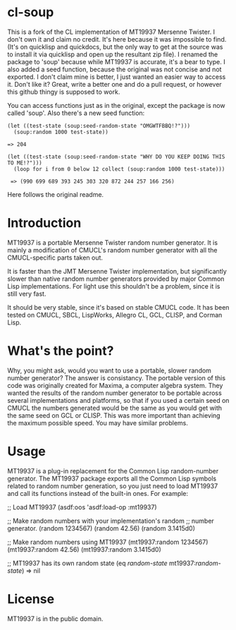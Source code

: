 # cl-soup
This is a fork of the CL implementation of MT19937 Mersenne Twister. I don't own it and claim no credit. It's here because it was impossible to find. (It's on quicklisp and quickdocs, but the only way to get at the source was to install it via quicklisp and open up the resultant zip file). I renamed the package to 'soup' because while MT19937 is accurate, it's a bear to type. I also added a seed function, because the original was not concise and not exported. I don't claim mine is better, I just wanted an easier way to access it. Don't like it? Great, write a better one and do a pull request, or however this github thingy is supposed to work.

You can access functions just as in the original, except the package is now called 'soup'. Also there's a new seed function:

```common-lisp
(let ((test-state (soup:seed-random-state "OMGWTFBBQ!?")))
  (soup:random 1000 test-state))
  
=> 204

(let ((test-state (soup:seed-random-state "WHY DO YOU KEEP DOING THIS TO ME!?")))
  (loop for i from 0 below 12 collect (soup:random 1000 test-state)))
 
 => (990 699 689 393 245 303 320 872 244 257 166 256)
```

Here follows the original readme.

Introduction
============

MT19937 is a portable Mersenne Twister random number generator. It
is mainly a modification of CMUCL's random number generator with all
the CMUCL-specific parts taken out.

It is faster than the JMT Mersenne Twister implementation, but
significantly slower than native random number generators provided by
major Common Lisp implementations. For light use this shouldn't be a
problem, since it is still very fast.

It should be very stable, since it's based on stable CMUCL code. It
has been tested on CMUCL, SBCL, LispWorks, Allegro CL, GCL, CLISP, and
Corman Lisp.

What's the point?
=================

Why, you might ask, would you want to use a portable, slower random
number generator? The answer is consistancy. The portable version of
this code was originally created for Maxima, a computer algebra
system. They wanted the results of the random number generator to be
portable across several implementations and platforms, so that if you
used a certain seed on CMUCL the numbers generated would be the same
as you would get with the same seed on GCL or CLISP. This was more
important than achieving the maximum possible speed. You may have
similar problems.

Usage
=====

MT19937 is a plug-in replacement for the Common Lisp random-number
generator. The MT19937 package exports all the Common Lisp symbols
related to random number generation, so you just need to load MT19937
and call its functions instead of the built-in ones. For example:

;; Load MT19937
(asdf:oos 'asdf:load-op :mt19937)

;; Make random numbers with your implementation's random
;; number generator.
(random 1234567)
(random 42.56)
(random 3.1415d0)

;; Make random numbers using MT19937
(mt19937:random 1234567)
(mt19937:random 42.56)
(mt19937:random 3.1415d0)

;; MT19937 has its own random state
(eq *random-state*
    mt19937:*random-state*)  => nil


License
=======

MT19937 is in the public domain.
